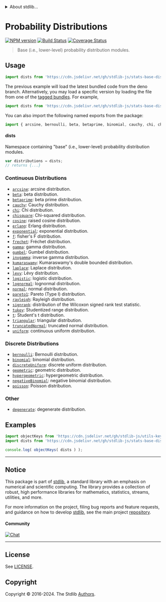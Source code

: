 <!--

@license Apache-2.0

Copyright (c) 2018 The Stdlib Authors.

Licensed under the Apache License, Version 2.0 (the "License");
you may not use this file except in compliance with the License.
You may obtain a copy of the License at

   http://www.apache.org/licenses/LICENSE-2.0

Unless required by applicable law or agreed to in writing, software
distributed under the License is distributed on an "AS IS" BASIS,
WITHOUT WARRANTIES OR CONDITIONS OF ANY KIND, either express or implied.
See the License for the specific language governing permissions and
limitations under the License.

-->


<details>
  <summary>
    About stdlib...
  </summary>
  <p>We believe in a future in which the web is a preferred environment for numerical computation. To help realize this future, we've built stdlib. stdlib is a standard library, with an emphasis on numerical and scientific computation, written in JavaScript (and C) for execution in browsers and in Node.js.</p>
  <p>The library is fully decomposable, being architected in such a way that you can swap out and mix and match APIs and functionality to cater to your exact preferences and use cases.</p>
  <p>When you use stdlib, you can be absolutely certain that you are using the most thorough, rigorous, well-written, studied, documented, tested, measured, and high-quality code out there.</p>
  <p>To join us in bringing numerical computing to the web, get started by checking us out on <a href="https://github.com/stdlib-js/stdlib">GitHub</a>, and please consider <a href="https://opencollective.com/stdlib">financially supporting stdlib</a>. We greatly appreciate your continued support!</p>
</details>

# Probability Distributions

[![NPM version][npm-image]][npm-url] [![Build Status][test-image]][test-url] [![Coverage Status][coverage-image]][coverage-url] <!-- [![dependencies][dependencies-image]][dependencies-url] -->

> Base (i.e., lower-level) probability distribution modules.



<section class="usage">

## Usage

```javascript
import dists from 'https://cdn.jsdelivr.net/gh/stdlib-js/stats-base-dists@deno/mod.js';
```
The previous example will load the latest bundled code from the deno branch. Alternatively, you may load a specific version by loading the file from one of the [tagged bundles](https://github.com/stdlib-js/stats-base-dists/tags). For example,

```javascript
import dists from 'https://cdn.jsdelivr.net/gh/stdlib-js/stats-base-dists@v0.2.1-deno/mod.js';
```

You can also import the following named exports from the package:

```javascript
import { arcsine, bernoulli, beta, betaprime, binomial, cauchy, chi, chisquare, cosine, degenerate, discreteUniform, erlang, exponential, f, frechet, gamma, geometric, gumbel, hypergeometric, invgamma, kumaraswamy, laplace, levy, logistic, lognormal, negativeBinomial, normal, pareto1, poisson, rayleigh, signrank, t, triangular, truncatedNormal, tukey, uniform, weibull } from 'https://cdn.jsdelivr.net/gh/stdlib-js/stats-base-dists@deno/mod.js';
```

#### dists

Namespace containing "base" (i.e., lower-level) probability distribution modules.

```javascript
var distributions = dists;
// returns {...}
```

### Continuous Distributions

<!-- <toc keywords="+continuous, -discrete"> -->

<div class="namespace-toc">

-   <span class="signature">[`arcsine`][@stdlib/stats/base/dists/arcsine]</span><span class="delimiter">: </span><span class="description">arcsine distribution.</span>
-   <span class="signature">[`beta`][@stdlib/stats/base/dists/beta]</span><span class="delimiter">: </span><span class="description">beta distribution.</span>
-   <span class="signature">[`betaprime`][@stdlib/stats/base/dists/betaprime]</span><span class="delimiter">: </span><span class="description">beta prime distribution.</span>
-   <span class="signature">[`cauchy`][@stdlib/stats/base/dists/cauchy]</span><span class="delimiter">: </span><span class="description">Cauchy distribution.</span>
-   <span class="signature">[`chi`][@stdlib/stats/base/dists/chi]</span><span class="delimiter">: </span><span class="description">Chi distribution.</span>
-   <span class="signature">[`chisquare`][@stdlib/stats/base/dists/chisquare]</span><span class="delimiter">: </span><span class="description">Chi-squared distribution.</span>
-   <span class="signature">[`cosine`][@stdlib/stats/base/dists/cosine]</span><span class="delimiter">: </span><span class="description">raised cosine distribution.</span>
-   <span class="signature">[`erlang`][@stdlib/stats/base/dists/erlang]</span><span class="delimiter">: </span><span class="description">Erlang distribution.</span>
-   <span class="signature">[`exponential`][@stdlib/stats/base/dists/exponential]</span><span class="delimiter">: </span><span class="description">exponential distribution.</span>
-   <span class="signature">[`f`][@stdlib/stats/base/dists/f]</span><span class="delimiter">: </span><span class="description">fisher's F distribution.</span>
-   <span class="signature">[`frechet`][@stdlib/stats/base/dists/frechet]</span><span class="delimiter">: </span><span class="description">Fréchet distribution.</span>
-   <span class="signature">[`gamma`][@stdlib/stats/base/dists/gamma]</span><span class="delimiter">: </span><span class="description">gamma distribution.</span>
-   <span class="signature">[`gumbel`][@stdlib/stats/base/dists/gumbel]</span><span class="delimiter">: </span><span class="description">Gumbel distribution.</span>
-   <span class="signature">[`invgamma`][@stdlib/stats/base/dists/invgamma]</span><span class="delimiter">: </span><span class="description">inverse gamma distribution.</span>
-   <span class="signature">[`kumaraswamy`][@stdlib/stats/base/dists/kumaraswamy]</span><span class="delimiter">: </span><span class="description">Kumaraswamy's double bounded distribution.</span>
-   <span class="signature">[`laplace`][@stdlib/stats/base/dists/laplace]</span><span class="delimiter">: </span><span class="description">Laplace distribution.</span>
-   <span class="signature">[`levy`][@stdlib/stats/base/dists/levy]</span><span class="delimiter">: </span><span class="description">Lévy distribution.</span>
-   <span class="signature">[`logistic`][@stdlib/stats/base/dists/logistic]</span><span class="delimiter">: </span><span class="description">logistic distribution.</span>
-   <span class="signature">[`lognormal`][@stdlib/stats/base/dists/lognormal]</span><span class="delimiter">: </span><span class="description">lognormal distribution.</span>
-   <span class="signature">[`normal`][@stdlib/stats/base/dists/normal]</span><span class="delimiter">: </span><span class="description">normal distribution.</span>
-   <span class="signature">[`pareto1`][@stdlib/stats/base/dists/pareto-type1]</span><span class="delimiter">: </span><span class="description">Pareto (Type I) distribution.</span>
-   <span class="signature">[`rayleigh`][@stdlib/stats/base/dists/rayleigh]</span><span class="delimiter">: </span><span class="description">Rayleigh distribution.</span>
-   <span class="signature">[`signrank`][@stdlib/stats/base/dists/signrank]</span><span class="delimiter">: </span><span class="description">distribution of the Wilcoxon signed rank test statistic.</span>
-   <span class="signature">[`tukey`][@stdlib/stats/base/dists/studentized-range]</span><span class="delimiter">: </span><span class="description">Studentized range distribution.</span>
-   <span class="signature">[`t`][@stdlib/stats/base/dists/t]</span><span class="delimiter">: </span><span class="description">Student's t distribution.</span>
-   <span class="signature">[`triangular`][@stdlib/stats/base/dists/triangular]</span><span class="delimiter">: </span><span class="description">triangular distribution.</span>
-   <span class="signature">[`truncatedNormal`][@stdlib/stats/base/dists/truncated-normal]</span><span class="delimiter">: </span><span class="description">truncated normal distribution.</span>
-   <span class="signature">[`uniform`][@stdlib/stats/base/dists/uniform]</span><span class="delimiter">: </span><span class="description">continuous uniform distribution.</span>

</div>

<!-- </toc> -->

### Discrete Distributions

<!-- <toc keywords="-continuous, +discrete"> -->

<div class="namespace-toc">

-   <span class="signature">[`bernoulli`][@stdlib/stats/base/dists/bernoulli]</span><span class="delimiter">: </span><span class="description">Bernoulli distribution.</span>
-   <span class="signature">[`binomial`][@stdlib/stats/base/dists/binomial]</span><span class="delimiter">: </span><span class="description">binomial distribution.</span>
-   <span class="signature">[`discreteUniform`][@stdlib/stats/base/dists/discrete-uniform]</span><span class="delimiter">: </span><span class="description">discrete uniform distribution.</span>
-   <span class="signature">[`geometric`][@stdlib/stats/base/dists/geometric]</span><span class="delimiter">: </span><span class="description">geometric distribution.</span>
-   <span class="signature">[`hypergeometric`][@stdlib/stats/base/dists/hypergeometric]</span><span class="delimiter">: </span><span class="description">hypergeometric distribution.</span>
-   <span class="signature">[`negativeBinomial`][@stdlib/stats/base/dists/negative-binomial]</span><span class="delimiter">: </span><span class="description">negative binomial distribution.</span>
-   <span class="signature">[`poisson`][@stdlib/stats/base/dists/poisson]</span><span class="delimiter">: </span><span class="description">Poisson distribution.</span>

</div>

<!-- </toc> -->

### Other

<!-- <toc keywords="+degenerate"> -->

<div class="namespace-toc">

-   <span class="signature">[`degenerate`][@stdlib/stats/base/dists/degenerate]</span><span class="delimiter">: </span><span class="description">degenerate distribution.</span>

</div>

<!-- </toc> -->

</section>

<!-- /.usage -->

<section class="examples">

## Examples

<!-- TODO: better examples -->

<!-- eslint no-undef: "error" -->

```javascript
import objectKeys from 'https://cdn.jsdelivr.net/gh/stdlib-js/utils-keys@deno/mod.js';
import dists from 'https://cdn.jsdelivr.net/gh/stdlib-js/stats-base-dists@deno/mod.js';

console.log( objectKeys( dists ) );
```

</section>

<!-- /.examples -->

<!-- Section for related `stdlib` packages. Do not manually edit this section, as it is automatically populated. -->

<section class="related">

</section>

<!-- /.related -->

<!-- Section for all links. Make sure to keep an empty line after the `section` element and another before the `/section` close. -->


<section class="main-repo" >

* * *

## Notice

This package is part of [stdlib][stdlib], a standard library with an emphasis on numerical and scientific computing. The library provides a collection of robust, high performance libraries for mathematics, statistics, streams, utilities, and more.

For more information on the project, filing bug reports and feature requests, and guidance on how to develop [stdlib][stdlib], see the main project [repository][stdlib].

#### Community

[![Chat][chat-image]][chat-url]

---

## License

See [LICENSE][stdlib-license].


## Copyright

Copyright &copy; 2016-2024. The Stdlib [Authors][stdlib-authors].

</section>

<!-- /.stdlib -->

<!-- Section for all links. Make sure to keep an empty line after the `section` element and another before the `/section` close. -->

<section class="links">

[npm-image]: http://img.shields.io/npm/v/@stdlib/stats-base-dists.svg
[npm-url]: https://npmjs.org/package/@stdlib/stats-base-dists

[test-image]: https://github.com/stdlib-js/stats-base-dists/actions/workflows/test.yml/badge.svg?branch=v0.2.1
[test-url]: https://github.com/stdlib-js/stats-base-dists/actions/workflows/test.yml?query=branch:v0.2.1

[coverage-image]: https://img.shields.io/codecov/c/github/stdlib-js/stats-base-dists/main.svg
[coverage-url]: https://codecov.io/github/stdlib-js/stats-base-dists?branch=main

<!--

[dependencies-image]: https://img.shields.io/david/stdlib-js/stats-base-dists.svg
[dependencies-url]: https://david-dm.org/stdlib-js/stats-base-dists/main

-->

[chat-image]: https://img.shields.io/gitter/room/stdlib-js/stdlib.svg
[chat-url]: https://app.gitter.im/#/room/#stdlib-js_stdlib:gitter.im

[stdlib]: https://github.com/stdlib-js/stdlib

[stdlib-authors]: https://github.com/stdlib-js/stdlib/graphs/contributors

[umd]: https://github.com/umdjs/umd
[es-module]: https://developer.mozilla.org/en-US/docs/Web/JavaScript/Guide/Modules

[deno-url]: https://github.com/stdlib-js/stats-base-dists/tree/deno
[deno-readme]: https://github.com/stdlib-js/stats-base-dists/blob/deno/README.md
[umd-url]: https://github.com/stdlib-js/stats-base-dists/tree/umd
[umd-readme]: https://github.com/stdlib-js/stats-base-dists/blob/umd/README.md
[esm-url]: https://github.com/stdlib-js/stats-base-dists/tree/esm
[esm-readme]: https://github.com/stdlib-js/stats-base-dists/blob/esm/README.md
[branches-url]: https://github.com/stdlib-js/stats-base-dists/blob/main/branches.md

[stdlib-license]: https://raw.githubusercontent.com/stdlib-js/stats-base-dists/main/LICENSE

<!-- <toc-links> -->

[@stdlib/stats/base/dists/degenerate]: https://github.com/stdlib-js/stats-base-dists-degenerate/tree/deno

[@stdlib/stats/base/dists/bernoulli]: https://github.com/stdlib-js/stats-base-dists-bernoulli/tree/deno

[@stdlib/stats/base/dists/binomial]: https://github.com/stdlib-js/stats-base-dists-binomial/tree/deno

[@stdlib/stats/base/dists/discrete-uniform]: https://github.com/stdlib-js/stats-base-dists-discrete-uniform/tree/deno

[@stdlib/stats/base/dists/geometric]: https://github.com/stdlib-js/stats-base-dists-geometric/tree/deno

[@stdlib/stats/base/dists/hypergeometric]: https://github.com/stdlib-js/stats-base-dists-hypergeometric/tree/deno

[@stdlib/stats/base/dists/negative-binomial]: https://github.com/stdlib-js/stats-base-dists-negative-binomial/tree/deno

[@stdlib/stats/base/dists/poisson]: https://github.com/stdlib-js/stats-base-dists-poisson/tree/deno

[@stdlib/stats/base/dists/arcsine]: https://github.com/stdlib-js/stats-base-dists-arcsine/tree/deno

[@stdlib/stats/base/dists/beta]: https://github.com/stdlib-js/stats-base-dists-beta/tree/deno

[@stdlib/stats/base/dists/betaprime]: https://github.com/stdlib-js/stats-base-dists-betaprime/tree/deno

[@stdlib/stats/base/dists/cauchy]: https://github.com/stdlib-js/stats-base-dists-cauchy/tree/deno

[@stdlib/stats/base/dists/chi]: https://github.com/stdlib-js/stats-base-dists-chi/tree/deno

[@stdlib/stats/base/dists/chisquare]: https://github.com/stdlib-js/stats-base-dists-chisquare/tree/deno

[@stdlib/stats/base/dists/cosine]: https://github.com/stdlib-js/stats-base-dists-cosine/tree/deno

[@stdlib/stats/base/dists/erlang]: https://github.com/stdlib-js/stats-base-dists-erlang/tree/deno

[@stdlib/stats/base/dists/exponential]: https://github.com/stdlib-js/stats-base-dists-exponential/tree/deno

[@stdlib/stats/base/dists/f]: https://github.com/stdlib-js/stats-base-dists-f/tree/deno

[@stdlib/stats/base/dists/frechet]: https://github.com/stdlib-js/stats-base-dists-frechet/tree/deno

[@stdlib/stats/base/dists/gamma]: https://github.com/stdlib-js/stats-base-dists-gamma/tree/deno

[@stdlib/stats/base/dists/gumbel]: https://github.com/stdlib-js/stats-base-dists-gumbel/tree/deno

[@stdlib/stats/base/dists/invgamma]: https://github.com/stdlib-js/stats-base-dists-invgamma/tree/deno

[@stdlib/stats/base/dists/kumaraswamy]: https://github.com/stdlib-js/stats-base-dists-kumaraswamy/tree/deno

[@stdlib/stats/base/dists/laplace]: https://github.com/stdlib-js/stats-base-dists-laplace/tree/deno

[@stdlib/stats/base/dists/levy]: https://github.com/stdlib-js/stats-base-dists-levy/tree/deno

[@stdlib/stats/base/dists/logistic]: https://github.com/stdlib-js/stats-base-dists-logistic/tree/deno

[@stdlib/stats/base/dists/lognormal]: https://github.com/stdlib-js/stats-base-dists-lognormal/tree/deno

[@stdlib/stats/base/dists/normal]: https://github.com/stdlib-js/stats-base-dists-normal/tree/deno

[@stdlib/stats/base/dists/pareto-type1]: https://github.com/stdlib-js/stats-base-dists-pareto-type1/tree/deno

[@stdlib/stats/base/dists/rayleigh]: https://github.com/stdlib-js/stats-base-dists-rayleigh/tree/deno

[@stdlib/stats/base/dists/signrank]: https://github.com/stdlib-js/stats-base-dists-signrank/tree/deno

[@stdlib/stats/base/dists/studentized-range]: https://github.com/stdlib-js/stats-base-dists-studentized-range/tree/deno

[@stdlib/stats/base/dists/t]: https://github.com/stdlib-js/stats-base-dists-t/tree/deno

[@stdlib/stats/base/dists/triangular]: https://github.com/stdlib-js/stats-base-dists-triangular/tree/deno

[@stdlib/stats/base/dists/truncated-normal]: https://github.com/stdlib-js/stats-base-dists-truncated-normal/tree/deno

[@stdlib/stats/base/dists/uniform]: https://github.com/stdlib-js/stats-base-dists-uniform/tree/deno

<!-- </toc-links> -->

</section>

<!-- /.links -->
